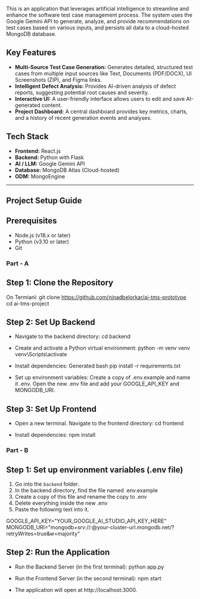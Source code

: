This is an application that leverages artificial intelligence to streamline and enhance the software test case management process. The system uses the Google Gemini API to generate, analyze, and provide recommendations on test cases based on various inputs, and persists all data to a cloud-hosted MongoDB database.

## Key Features

-   **Multi-Source Test Case Generation:** Generates detailed, structured test cases from multiple input sources like Text, Documents (PDF/DOCX), UI Screenshots (ZIP), and Figma links.
-   **Intelligent Defect Analysis:** Provides AI-driven analysis of defect reports, suggesting potential root causes and severity.
-   **Interactive UI:** A user-friendly interface allows users to edit and save AI-generated content.
-   **Project Dashboard:** A central dashboard provides key metrics, charts, and a history of recent generation events and analyses.


## Tech Stack

-   **Frontend:** React.js
-   **Backend:** Python with Flask
-   **AI / LLM:** Google Gemini API
-   **Database:** MongoDB Atlas (Cloud-hosted)
-   **ODM:** MongoEngine

__________________________________________________________

## Project Setup Guide

## Prerequisites

-   Node.js (v18.x or later)
-   Python (v3.10 or later)
-   Git


### Part - A

## Step 1: Clone the Repository

On Termianl:
git clone https://github.com/ninadbelorkar/ai-tms-prototype
cd ai-tms-project


## Step 2: Set Up Backend

- Navigate to the backend directory:
cd backend

- Create and activate a Python virtual environment:
python -m venv venv
venv\Scripts\activate

- Install dependencies:
Generated bash
pip install -r requirements.txt

- Set up environment variables:
Create a copy of .env.example and name it .env.
Open the new .env file and add your GOOGLE_API_KEY and MONGODB_URI.


## Step 3: Set Up Frontend

- Open a new terminal.
Navigate to the frontend directory:
cd frontend

- Install dependencies:
npm install

### Part - B

## Step 1: Set up environment variables (.env file)

1.  Go into the `backend` folder.
2.  In the backend directory, find the file named .env.example
3.  Create a copy of this file and rename the copy to .env
4.  Delete everything inside the new .env
5.  Paste the following text into it.

GOOGLE_API_KEY="YOUR_GOOGLE_AI_STUDIO_API_KEY_HERE"
MONGODB_URI="mongodb+srv://<username>:<password>@your-cluster-url.mongodb.net/?retryWrites=true&w=majority"

## Step 2: Run the Application

- Run the Backend Server (in the first terminal):
python app.py

- Run the Frontend Server (in the second terminal):
npm start

- The application will open at http://localhost:3000.